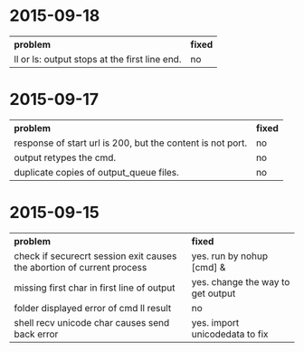 # 2015-09-18
<table>
   <tr>
      <th align="left">problem</th>
      <th align="left">fixed</th>
   </tr>
   <tr>
      <td>ll or ls: output stops at the first line end.</td>
      <td>no</td>
   </tr>
</table>

# 2015-09-17
<table>
   <tr>
      <th align="left">problem</th>
      <th align="left">fixed</th>
   </tr>
   <tr>
      <td>response of start url is 200, but the content is not port.</td>
      <td>no</td>
   </tr>
   <tr>
      <td>output retypes the cmd.</td>
      <td>no</td>
   </tr>
   <tr>
      <td>duplicate copies of output_queue files.</td>
      <td>no</td>
   </tr>
</table>

# 2015-09-15
<table>
   <tr>
      <th align="left">problem</th>
      <th align="left">fixed</th>
   </tr>
   <tr>
      <td>check if securecrt session exit causes the abortion of current process</td>
      <td>yes. run by nohup [cmd] &</td>
   </tr>
   <tr>
      <td>missing first char in first line of output</td>
      <td>yes. change the way to get output</td>
   </tr>
   <tr>
      <td>folder displayed error of cmd ll result</td>
      <td>no</td>
   </tr>
   <tr>
      <td>shell recv unicode char causes send back error</td>
      <td>yes. import unicodedata to fix</td>
   </tr>
</table>

